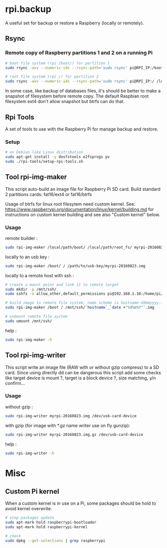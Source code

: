 # rpi.backup

A useful set for backup or restore a Raspberry (locally or remotely).


## Rsync

### Remote copy of Raspberry partitions 1 and 2 on a running Pi

```bash
# boot file system (rpi /boot/) for partition 1
sudo rsync -axv --numeric-ids --rsync-path='sudo rsync' pi@RPI_IP:/boot/ /local/path/boot/

# root file system (rpi /) for partition 2
sudo rsync -axv --numeric-ids --rsync-path='sudo rsync' pi@RPI_IP:/ /local/path/root_fs/
```

In some case, like backup of databases files, it's should be better to make a 
snapshot of filesystem before remote copy. The default Raspbian root filesystem 
ext4 don't allow snapshot but btrfs can do that.

## Rpi Tools

A set of tools to use with the Raspberry Pi for manage backup and restore.

### Setup

```bash
# on Debian like Linux distribution
sudo apt-get install -y dosfstools e2fsprogs pv
sudo ./rpi-tools/setup-rpi-tools.sh
```

## Tool rpi-img-maker

This script auto-build an image file for Raspberry Pi SD card. Build standard 2 
partitions cards: fat16/ext4 or fat16/btrfs

Usage of btrfs for linux root filesytem need custom kernel. See: 
https://www.raspberrypi.org/documentation/linux/kernel/building.md for 
instructions on custom kernel building and see also "Custom kernel" below.

### Usage

remote builder :

```bash
sudo rpi-img-maker /local/path/boot/ /local/path/root_fs/ myrpi-20160823.img
```

locally to an usb key :

```bash
sudo rpi-img-maker /boot/ / /path/to/usb-key/myrpi-20160823.img
```

locally to a remote host with ssh :

```bash
# create a mount point and link it to remote target
sudo mkdir -p /mnt/ssh/
sudo sshfs -o allow_other,default_permissions pi@192.168.1.10:/home/pi/ /mnt/ssh/

# build image to remote file system, name scheme is hostname-ddmmyyyy.img
sudo rpi-img-maker /boot / /mnt/ssh/`hostname`_`date +"%d%m%Y"`.img

# unmount remote file system
sudo umount /mnt/ssh/
```

help :

```bash
sudo rpi-img-maker -h
```

## Tool rpi-img-writer

This script write an image file (RAW with or without gzip compress) to a SD 
card. Since using directly dd can be dangerous this script add some checks like 
target device is mount ?, target is a block device ?, size matching, y/n 
confirm...

### Usage

without gzip :

```bash
sudo rpi-img-writer myrpi-20160823.img /dev/usb-card-device
```

with gzip (for image with *.gz name writer use on fly gunzip):

```bash
sudo rpi-img-writer myrpi-20160823.img.gz /dev/usb-card-device
```
help :

```bash
sudo rpi-img-writer -h
```

# Misc

## Custom Pi kernel

When a custom kernel is in use on a Pi, some packages should be hold to avoid 
kernel overwrite.

```bash
# stop packages update
sudo apt-mark hold raspberrypi-bootloader
sudo apt-mark hold raspberrypi-kernel

# check
sudo dpkg --get-selections | grep raspberrypi
```
